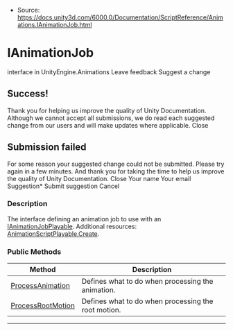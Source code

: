 * Source: https://docs.unity3d.com/6000.0/Documentation/ScriptReference/Animations.IAnimationJob.html

# IAnimationJob
interface in UnityEngine.Animations
Leave feedback
Suggest a change
## Success!
Thank you for helping us improve the quality of Unity Documentation. Although we cannot accept all submissions, we do read each suggested change from our users and will make updates where applicable.
Close
## Submission failed
For some reason your suggested change could not be submitted. Please <a>try again</a> in a few minutes. And thank you for taking the time to help us improve the quality of Unity Documentation.
Close
Your name Your email Suggestion* Submit suggestion
Cancel
### Description
The interface defining an animation job to use with an [IAnimationJobPlayable](https://docs.unity3d.com/6000.0/Documentation/ScriptReference/Animations.IAnimationJobPlayable.html).
Additional resources: [AnimationScriptPlayable.Create](https://docs.unity3d.com/6000.0/Documentation/ScriptReference/Animations.AnimationScriptPlayable.Create.html).
### Public Methods
Method | Description  
---|---  
[ProcessAnimation](https://docs.unity3d.com/6000.0/Documentation/ScriptReference/Animations.IAnimationJob.ProcessAnimation.html) | Defines what to do when processing the animation.  
[ProcessRootMotion](https://docs.unity3d.com/6000.0/Documentation/ScriptReference/Animations.IAnimationJob.ProcessRootMotion.html) | Defines what to do when processing the root motion.  
* * *
